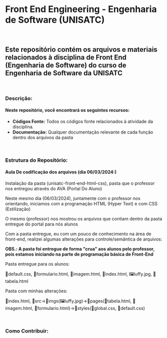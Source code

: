 <h1>Front End Engineering - Engenharia de Software (UNISATC)</h1> <br>

<h2>Este repositório contém os arquivos e materiais relacionados à disciplina de Front End (Engenharia de Software) do curso de Engenharia de Software da UNISATC</h2>
<br>
<h3>Descrição:</h3>
  <h4>Neste repositório, você encontrará os seguintes recursos:</h4>
  <ul>
    <li><b>Códigos Fonte:</b> Todos os códigos fonte relacionados à atividade da disciplina.</li>
    <li><b>Documentação:</b> Qualquer documentação relevante de cada função dentro dos arquivos da pasta</li>
  </ul>
<br>
<h3>Estrutura do Repositório:</h3>
  <h4><b>Aula De codificação dos arquivos (dia 06/03/2024:)</b></h4>
    <p>Instalação da pasta (unisatc-front-end-html-css), pasta que o professor nos entregou através do AVA (Portal Do Aluno)</p>
    <p>Neste mesmo dia (06/03/2024), juntamente com o professor nos orientando, iniciamos com a programação HTML (Hyper Text) e com CSS (Estilização)</p>
    <p>O mesmo (professor) nos mostrou os arquivos que contiam dentro da pasta entregue do portal para nós alunos</p>
    <p>Com a pasta entregue, eu com um pouco de conhecimento na área de front-end, realizei algumas alterações para controle/semântica de arquivos:</p>
    <p><b>OBS.: A pasta foi entregue de forma "crua" aos alunos pelo professor, pois estamos iniciando na parte de programação básica de Front-End </b></p>
    <p>Pasta entregue para os alunos:</p>
    <p></p>📘default.css, 📃formulario.html, 📃imagem.html, 📃index.html, 🖼️luffy.jpg, 📃tabela.html</p>
    <p>Pasta com minhas alterações:</p>
    <p></p>📃index.html, 📂src->📂imgs(🖼️luffy.jpg)->📂pages(📃tabela.html, 📃imagem.html, 📃formulario.html)->📂styles(📘global.css, 📘default.css)</p> <br>
<h3>Como Contribuir:</h3>
  

